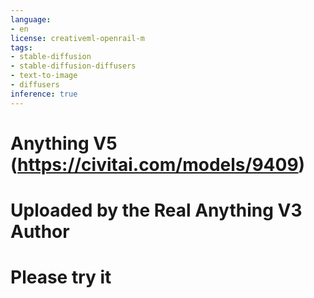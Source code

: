 ```yaml
---
language:
- en
license: creativeml-openrail-m
tags:
- stable-diffusion
- stable-diffusion-diffusers
- text-to-image
- diffusers
inference: true
---
```


# Anything V5 (https://civitai.com/models/9409) 
# Uploaded by the Real Anything V3 Author
# Please try it
